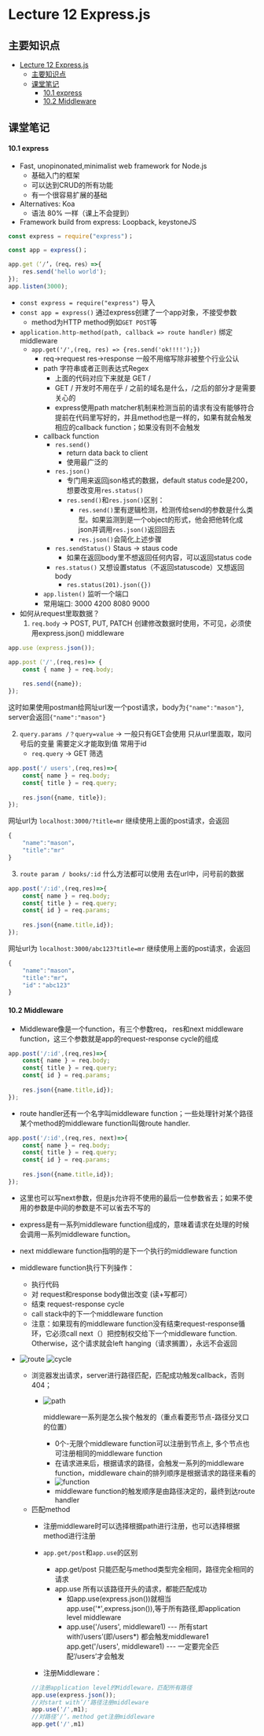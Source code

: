 # Lecture 12 Express.js

## 主要知识点

- [Lecture 12 Express.js](#lecture-12-expressjs)
  - [主要知识点](#主要知识点)
  - [课堂笔记](#课堂笔记)
      - [10.1 express](#101-express)
      - [10.2 Middleware](#102-middleware)


## 课堂笔记

#### 10.1 express
- Fast, unopinonated,minimalist web framework for Node.js
  - 基础入门的框架
  - 可以达到CRUD的所有功能
  - 有一个很容易扩展的基础
- Alternatives: Koa
  - 语法 80% 一样（课上不会提到）
- Framework build from express: Loopback, keystoneJS
```js
const express = require("express")；

const app = express()；

app.get（‘/’，（req，res）=>{
	res.send('hello world');
});
app.listen(3000);
```

- `const express = require("express")` 导入
- `const app = express()` 通过express创建了一个app对象，不接受参数
	- method为HTTP method例如`GET POST`等
- `application.http-method(path, callback => route handler)` 绑定middleware
  - `app.get('/',(req, res) => {res.send('ok!!!!');})` 
	- req->request res->response 一般不用缩写除非被整个行业公认
    - path 字符串或者正则表达式Regex 
	  - 上面的代码对应下来就是 GET /
	  - GET / 开发时不用在乎 / 之前的域名是什么，/之后的部分才是需要关心的
	  - express使用path matcher机制来检测当前的请求有没有能够符合提前在代码里写好的，并且method也是一样的，如果有就会触发相应的callback function；如果没有则不会触发
    - callback function
	  - `res.send()` 
		- return data back to client
		- 使用最广泛的
	  - `res.json()`
		- 专门用来返回json格式的数据，default status code是200，想要改变用`res.status()`
		- `res.send()`和`res.json()`区别： 
		  - `res.send()`里有逻辑检测，检测传给send的参数是什么类型。如果监测到是一个object的形式，他会把他转化成json并调用`res.json()`返回回去
		  - `res.json()`会简化上述步骤
	  - `res.sendStatus()` Staus -> staus code
		- 如果在返回body里不想返回任何内容，可以返回status code
	  - `res.status()` 又想设置status（不返回statuscode）又想返回body
		- `res.status(201).json({})`
	- `app.listen()` 监听一个端口
	- 常用端口: 3000 4200 8080 9000
- 如何从request里取数据？
	1. `req.body` -> POST, PUT, PATCH 创建修改数据时使用，不可见，必须使用express.json() middleware
```js
app.use（express.json());

app.post（'/',(req,res)=> {
	const { name } = req.body;
	
	res.send({name});
});
```
这时如果使用postman给网址url发一个post请求，body为`{"name":"mason"}`, server会返回`{"name":"mason"}`


   2. `query.params /？query=value` -> 一般只有GET会使用 只从url里面取，取问号后的变量 需要定义才能取到值 常用于id
      - `req.query` -> GET 筛选
```js
app.post('/ users',(req,res)=>{
	const{ name } = req.body;
	const{ title } = req.query;
	
	res.json({name, title});
});
```
网址url为 `localhost:3000/?title=mr` 继续使用上面的post请求，会返回
```js
{
	"name":"mason"，
	"title":"mr"
}
```
 3. `route param / books/:id` 什么方法都可以使用 去在url中，问号前的数据
```js
app.post('/:id',(req,res)=>{
	const{ name } = req.body;
	const{ title } = req.query;
	const{ id } = req.params;
	
	res.json({name.title,id});
});
```
网址url为 `localhost:3000/abc123?title=mr` 继续使用上面的post请求，会返回
```js
{
	"name":"mason"，
	"title":"mr"，
	"id"："abc123"
}
```

#### 10.2 Middleware
- Middleware像是一个function，有三个参数req， res和next middleware function，这三个参数就是app的request-response cycle的组成
```js
app.post('/:id',(req,res)=>{
	const{ name } = req.body;
	const{ title } = req.query;
	const{ id } = req.params;
	
	res.json({name.title,id});
});
```
- route handler还有一个名字叫middleware function；一些处理针对某个路径某个method的middleware function叫做route handler.

```js
app.post('/:id',(req,res, next)=>{
	const{ name } = req.body;
	const{ title } = req.query;
	const{ id } = req.params;
	
	res.json({name.title,id});
});
```
  - 这里也可以写next参数，但是js允许将不使用的最后一位参数省去；如果不使用的参数是中间的参数是不可以省去不写的
  - express是有一系列middleware function组成的，意味着请求在处理的时候会调用一系列middleware function。
  - next middleware function指明的是下一个执行的middleware function
- middleware function执行下列操作：
	- 执行代码
	- 对 request和response body做出改变 (读+写都可）
	- 结束 request-response cycle
	- call stack中的下一个middleware function
	- 注意：如果现有的middleware function没有结束request-response循环，它必须call next（）把控制权交给下一个middleware function. Otherwise，这个请求就会left hanging（请求搁置），永远不会返回 

- ![route](./img/图40.jpg)
  ![cycle](./img/图41.jpg)
  - 浏览器发出请求，server进行路径匹配，匹配成功触发callback，否则404；
	- ![path](./img/middlewarep-pathpic.jpg)
  
  	  middleware一系列是怎么挨个触发的（重点看菱形节点-路径分叉口的位置）
  	  - 0个-无限个middleware function可以注册到节点上, 多个节点也可注册相同的middleware function
      - 在请求进来后，根据请求的路径，会触发一系列的middleware function，middleware chain的排列顺序是根据请求的路径来看的
      - ![function](./img/图42.jpg)
      - middleware function的触发顺序是由路径决定的，最终到达route handler
  - 匹配method
	- 注册middleware时可以选择根据path进行注册，也可以选择根据method进行注册
	- `app.get/post`和`app.use`的区别
	  - app.get/post 只能匹配与method类型完全相同，路径完全相同的请求
	  - app.use 所有以该路径开头的请求，都能匹配成功
		- 如app.use(express.json())就相当 app.use('*',express.json()),等于所有路径,即application level middleware 
		- app.use('/users', middleware1) --- 所有start with‘/users’(即/users*) 都会触发middleware1
		  app.get('/users', middleware1) --- 一定要完全匹配‘/users’才会触发

    - 注册Middleware：
	```js
	//注册application level的Middleware，匹配所有路径
	app.use(express.json());
	//对start with’/‘路径注册middleware
	app.use('/',m1);
	//对路径‘/’，method get注册middleware
	app.get('/',m1)
	